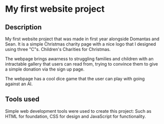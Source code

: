 # My first website project

## Description 
My first website project that was made in first year alongside Domantas and Sean. It is a simple Christmas charity page with a nice logo that I designed using three "C"s.
Children's Charities for Christmas. 

The webpage brings awarness to struggling families and children with an intractable gallery that users can read from, trying to convince them to give a simple donation via the sign up page. 

The webpage has a cool dice game that the user can play with going against an AI. 

## Tools used
Simple web development tools were used to create this project: Such as HTML for foundation, CSS for design and JavaScript for functionality. 
